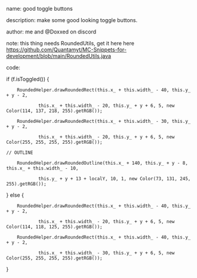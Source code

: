 name: good toggle buttons

description: make some good looking toggle buttons.

author: me and @Doxxed on discord

note: this thing needs RoundedUtils, get it here here 
https://github.com/Quantamyt/MC-Snippets-for-development/blob/main/RoundedUtils.java

code:

if (f.isToggled()) {

        RoundedHelper.drawRoundedRect(this.x_ + this.width_ - 40, this.y_ + y - 2,

                this.x_ + this.width_ - 20, this.y_ + y + 6, 5, new Color(114, 137, 218, 255).getRGB());

        RoundedHelper.drawRoundedRect(this.x_ + this.width_ - 30, this.y_ + y - 2,

                this.x_ + this.width_ - 20, this.y_ + y + 6, 5, new Color(255, 255, 255, 255).getRGB());

    // OUTLINE

        RoundedHelper.drawRoundedOutline(this.x_ + 140, this.y_ + y - 8, this.x_ + this.width_ - 10,

                this.y_ + y + 13 + localY, 10, 1, new Color(73, 131, 245, 255).getRGB());

} else {

        RoundedHelper.drawRoundedRect(this.x_ + this.width_ - 40, this.y_ + y - 2,

                this.x_ + this.width_ - 20, this.y_ + y + 6, 5, new Color(114, 118, 125, 255).getRGB());

        RoundedHelper.drawRoundedRect(this.x_ + this.width_ - 40, this.y_ + y - 2,

                this.x_ + this.width_ - 30, this.y_ + y + 6, 5, new Color(255, 255, 255, 255).getRGB());

}

